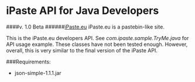 iPaste API for Java Developers 
===============
####v. 1.0 Beta
######[iPaste.eu](http://www.iPaste.eu)
iPaste.eu is a pastebin-like site.

This is the iPaste.eu developers API. 
See *com.ipaste.sample.TryMe.java* for API usage example.
These classes have not been tested enough. However, overall, this is very similar to the final version of the iPaste API.


###Requirements:
* json-simple-1.1.1.jar
